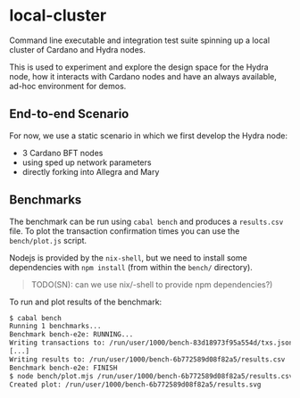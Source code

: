 # local-cluster

Command line executable and integration test suite spinning up a local cluster of Cardano and Hydra nodes.

This is used to experiment and explore the design space for the Hydra node, how it interacts with Cardano nodes and have an always available, ad-hoc environment for demos.

## End-to-end Scenario

For now, we use a static scenario in which we first develop the Hydra node:

- 3 Cardano BFT nodes
- using sped up network parameters
- directly forking into Allegra and Mary

## Benchmarks

The benchmark can be run using `cabal bench` and produces a `results.csv` file. To plot the transaction confirmation times you can use the `bench/plot.js` script.

Nodejs is provided by the `nix-shell`, but we need to install some dependencies with `npm install` (from within the `bench/` directory).
> TODO(SN): can we use nix/-shell to provide npm dependencies?)

To run and plot results of the benchmark:
``` sh
$ cabal bench
Running 1 benchmarks...
Benchmark bench-e2e: RUNNING...
Writing transactions to: /run/user/1000/bench-83d18973f95a554d/txs.json
[...]
Writing results to: /run/user/1000/bench-6b772589d08f82a5/results.csv
Benchmark bench-e2e: FINISH
$ node bench/plot.mjs /run/user/1000/bench-6b772589d08f82a5/results.csv
Created plot: /run/user/1000/bench-6b772589d08f82a5/results.svg
```
